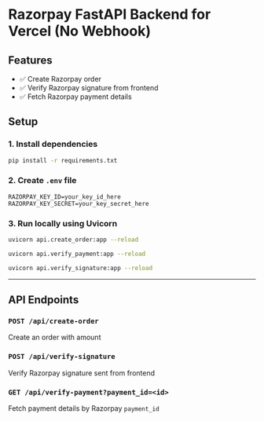 # Razorpay FastAPI Backend for Vercel (No Webhook)

## Features
- ✅ Create Razorpay order
- ✅ Verify Razorpay signature from frontend
- ✅ Fetch Razorpay payment details

## Setup

### 1. Install dependencies
```bash
pip install -r requirements.txt
```

### 2. Create `.env` file
```
RAZORPAY_KEY_ID=your_key_id_here
RAZORPAY_KEY_SECRET=your_key_secret_here
```

### 3. Run locally using Uvicorn
```bash
uvicorn api.create_order:app --reload
```
```bash
uvicorn api.verify_payment:app --reload
```
```bash
uvicorn api.verify_signature:app --reload
```

---

## API Endpoints

### `POST /api/create-order`
Create an order with amount

### `POST /api/verify-signature`
Verify Razorpay signature sent from frontend

### `GET /api/verify-payment?payment_id=<id>`
Fetch payment details by Razorpay `payment_id`
